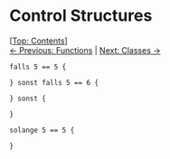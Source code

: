 # Control Structures #

\[[Top: Contents](index.md)\]  
[← Previous: Functions](functions.md) | [Next: Classes →](classes.md)

```gerlang
falls 5 == 5 {

} sonst falls 5 == 6 {

} sonst {

}
```


```gerlang
solange 5 == 5 {

}
```
